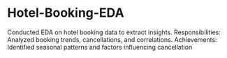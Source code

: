 # Hotel-Booking-EDA
Conducted EDA on hotel booking data to extract insights. Responsibilities: Analyzed booking trends, cancellations, and correlations. Achievements: Identified seasonal patterns and factors influencing cancellation
